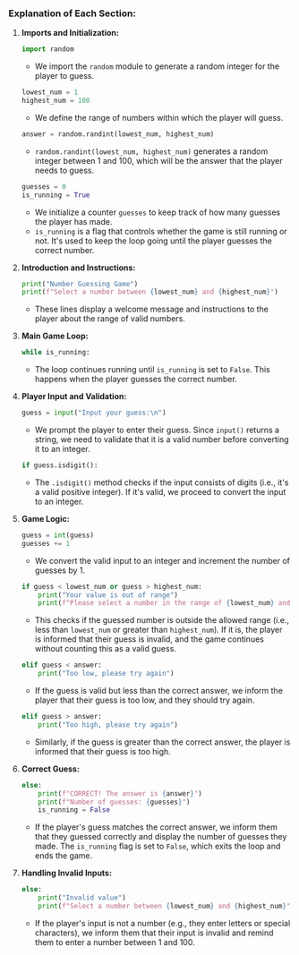 ### Explanation of Each Section:

1. **Imports and Initialization:**
   ```python
   import random
   ```
   - We import the `random` module to generate a random integer for the player to guess.

   ```python
   lowest_num = 1
   highest_num = 100
   ```
   - We define the range of numbers within which the player will guess.

   ```python
   answer = random.randint(lowest_num, highest_num)
   ```
   - `random.randint(lowest_num, highest_num)` generates a random integer between 1 and 100, which will be the answer that the player needs to guess.

   ```python
   guesses = 0
   is_running = True
   ```
   - We initialize a counter `guesses` to keep track of how many guesses the player has made.
   - `is_running` is a flag that controls whether the game is still running or not. It's used to keep the loop going until the player guesses the correct number.

2. **Introduction and Instructions:**
   ```python
   print("Number Guessing Game")
   print(f"Select a number between {lowest_num} and {highest_num}")
   ```
   - These lines display a welcome message and instructions to the player about the range of valid numbers.

3. **Main Game Loop:**
   ```python
   while is_running:
   ```
   - The loop continues running until `is_running` is set to `False`. This happens when the player guesses the correct number.

4. **Player Input and Validation:**
   ```python
   guess = input("Input your guess:\n")
   ```
   - We prompt the player to enter their guess. Since `input()` returns a string, we need to validate that it is a valid number before converting it to an integer.

   ```python
   if guess.isdigit():
   ```
   - The `.isdigit()` method checks if the input consists of digits (i.e., it's a valid positive integer). If it's valid, we proceed to convert the input to an integer.

5. **Game Logic:**
   ```python
   guess = int(guess)
   guesses += 1
   ```
   - We convert the valid input to an integer and increment the number of guesses by 1.

   ```python
   if guess < lowest_num or guess > highest_num:
       print("Your value is out of range")
       print(f"Please select a number in the range of {lowest_num} and {highest_num}")
   ```
   - This checks if the guessed number is outside the allowed range (i.e., less than `lowest_num` or greater than `highest_num`). If it is, the player is informed that their guess is invalid, and the game continues without counting this as a valid guess.

   ```python
   elif guess < answer:
       print("Too low, please try again")
   ```
   - If the guess is valid but less than the correct answer, we inform the player that their guess is too low, and they should try again.

   ```python
   elif guess > answer:
       print("Too high, please try again")
   ```
   - Similarly, if the guess is greater than the correct answer, the player is informed that their guess is too high.

6. **Correct Guess:**
   ```python
   else:
       print(f"CORRECT! The answer is {answer}")
       print(f"Number of guesses: {guesses}")
       is_running = False
   ```
   - If the player's guess matches the correct answer, we inform them that they guessed correctly and display the number of guesses they made. The `is_running` flag is set to `False`, which exits the loop and ends the game.

7. **Handling Invalid Inputs:**
   ```python
   else:
       print("Invalid value")
       print(f"Select a number between {lowest_num} and {highest_num}")
   ```
   - If the player's input is not a number (e.g., they enter letters or special characters), we inform them that their input is invalid and remind them to enter a number between 1 and 100.

